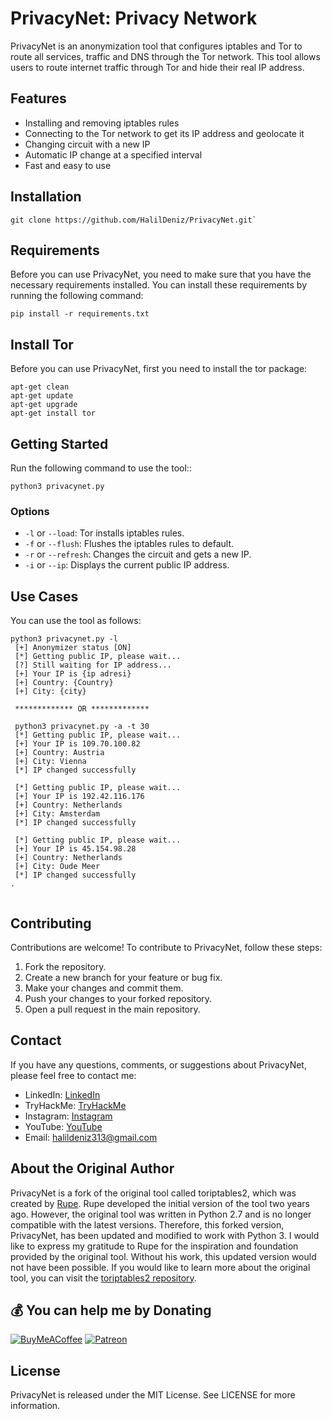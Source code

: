 # PrivacyNet: Privacy Network

PrivacyNet is an anonymization tool that configures iptables and Tor to route all services, traffic and DNS through the Tor network. This tool allows users to route internet traffic through Tor and hide their real IP address.
## Features

- Installing and removing iptables rules
- Connecting to the Tor network to get its IP address and geolocate it
- Changing circuit with a new IP
- Automatic IP change at a specified interval
- Fast and easy to use

## Installation
```
git clone https://github.com/HalilDeniz/PrivacyNet.git` 
```
## Requirements

Before you can use PrivacyNet, you need to make sure that you have the necessary requirements installed. You can install these requirements by running the following command:

```
pip install -r requirements.txt
```

## Install Tor 

Before you can use PrivacyNet, first you need to install the tor package:

```
apt-get clean
apt-get update
apt-get upgrade 
apt-get install tor
```
## Getting Started

Run the following command to use the tool::

```
python3 privacynet.py
```

### Options

- `-l` or `--load`: Tor installs iptables rules.
- `-f` or `--flush`: Flushes the iptables rules to default.
- `-r` or `--refresh`: Changes the circuit and gets a new IP.
- `-i` or `--ip`: Displays the current public IP address.

## Use Cases

You can use the tool as follows:

```
python3 privacynet.py -l
 [+] Anonymizer status [ON]
 [*] Getting public IP, please wait...
 [?] Still waiting for IP address...
 [+] Your IP is {ip adresi}
 [+] Country: {Country}
 [+] City: {city}
 
 ************* OR *************
 
 python3 privacynet.py -a -t 30
 [*] Getting public IP, please wait...
 [+] Your IP is 109.70.100.82
 [+] Country: Austria
 [+] City: Vienna
 [*] IP changed successfully

 [*] Getting public IP, please wait...
 [+] Your IP is 192.42.116.176
 [+] Country: Netherlands
 [+] City: Amsterdam
 [*] IP changed successfully

 [*] Getting public IP, please wait...
 [+] Your IP is 45.154.98.28
 [+] Country: Netherlands
 [+] City: Oude Meer
 [*] IP changed successfully
.


```

## Contributing
Contributions are welcome! To contribute to PrivacyNet, follow these steps:

1. Fork the repository.
2. Create a new branch for your feature or bug fix.
3. Make your changes and commit them.
4. Push your changes to your forked repository.
5. Open a pull request in the main repository.


## Contact

If you have any questions, comments, or suggestions about PrivacyNet, please feel free to contact me:

- LinkedIn: [LinkedIn](https://www.linkedin.com/in/halil-ibrahim-deniz/)
- TryHackMe: [TryHackMe](https://tryhackme.com/p/halilovic)
- Instagram: [Instagram](https://www.instagram.com/deniz.halil333/)
- YouTube: [YouTube](https://www.youtube.com/c/HalilDeniz)
- Email: halildeniz313@gmail.com

## About the Original Author

PrivacyNet is a fork of the original tool called toriptables2, which was created by [Rupe](https://github.com/ruped24). Rupe developed the initial version of the tool two years ago. However, the original tool was written in Python 2.7 and is no longer compatible with the latest versions. Therefore, this forked version, PrivacyNet, has been updated and modified to work with Python 3.
I would like to express my gratitude to Rupe for the inspiration and foundation provided by the original tool. Without his work, this updated version would not have been possible.
If you would like to learn more about the original tool, you can visit the [toriptables2 repository](https://github.com/ruped24/toriptables2).
 ## 💰 You can help me by Donating
  [![BuyMeACoffee](https://img.shields.io/badge/Buy%20Me%20a%20Coffee-ffdd00?style=for-the-badge&logo=buy-me-a-coffee&logoColor=black)](https://buymeacoffee.com/halildeniz) 
  [![Patreon](https://img.shields.io/badge/Patreon-F96854?style=for-the-badge&logo=patreon&logoColor=white)](https://patreon.com/denizhalil) 


## License
PrivacyNet is released under the MIT License. See LICENSE for more information.
